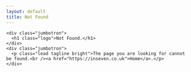 ```yaml
---
layout: default
title: Not Found
---
```


<div class="full-width texture">
  <div class="container-narrow">
  
    <div class="jumbotron">
      <h1 class="logo">Not Found.</h1>
    </div>
    <div class="jumbotron">
      <p class="lead tagline bright">The page you are looking for cannot be found.<br /><a href="https://inseven.co.uk">Home</a>.</p>
    </div>

  </div>
</div>
